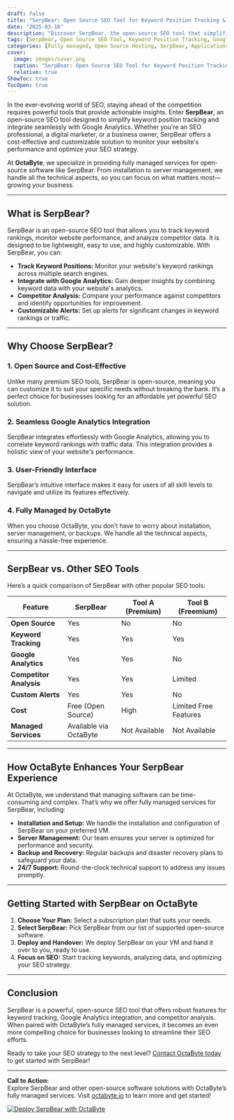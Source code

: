 ```yaml
---
draft: false
title: "SerpBear: Open Source SEO Tool for Keyword Position Tracking & Google Analytics"
date: "2025-03-10"
description: "Discover SerpBear, the open-source SEO tool that simplifies keyword position tracking and integrates seamlessly with Google Analytics. Learn how SerpBear can help you monitor your website's performance, outrank competitors, and optimize your SEO strategy—all while being fully managed by OctaByte."
tags: [SerpBear, Open Source SEO Tool, Keyword Position Tracking, Google Analytics Integration, SEO Management, OctaByte, Managed Open Source Services, SEO Software Comparison]
categories: [Fully managed, Open Source Hosting, SerpBear, Applications, Search]
cover:
  image: images/cover.png
  caption: "SerpBear: Open Source SEO Tool for Keyword Position Tracking & Google Analytics"
  relative: true
ShowToc: true
TocOpen: true
---
```



In the ever-evolving world of SEO, staying ahead of the competition requires powerful tools that provide actionable insights. Enter **SerpBear**, an open-source SEO tool designed to simplify keyword position tracking and integrate seamlessly with Google Analytics. Whether you're an SEO professional, a digital marketer, or a business owner, SerpBear offers a cost-effective and customizable solution to monitor your website's performance and optimize your SEO strategy.

At **OctaByte**, we specialize in providing fully managed services for open-source software like SerpBear. From installation to server management, we handle all the technical aspects, so you can focus on what matters most—growing your business.

---

## What is SerpBear?

SerpBear is an open-source SEO tool that allows you to track keyword rankings, monitor website performance, and analyze competitor data. It is designed to be lightweight, easy to use, and highly customizable. With SerpBear, you can:

- **Track Keyword Positions:** Monitor your website's keyword rankings across multiple search engines.
- **Integrate with Google Analytics:** Gain deeper insights by combining keyword data with your website's analytics.
- **Competitor Analysis:** Compare your performance against competitors and identify opportunities for improvement.
- **Customizable Alerts:** Set up alerts for significant changes in keyword rankings or traffic.

---

## Why Choose SerpBear?

### 1. **Open Source and Cost-Effective**
Unlike many premium SEO tools, SerpBear is open-source, meaning you can customize it to suit your specific needs without breaking the bank. It’s a perfect choice for businesses looking for an affordable yet powerful SEO solution.

### 2. **Seamless Google Analytics Integration**
SerpBear integrates effortlessly with Google Analytics, allowing you to correlate keyword rankings with traffic data. This integration provides a holistic view of your website's performance.

### 3. **User-Friendly Interface**
SerpBear’s intuitive interface makes it easy for users of all skill levels to navigate and utilize its features effectively.

### 4. **Fully Managed by OctaByte**
When you choose OctaByte, you don’t have to worry about installation, server management, or backups. We handle all the technical aspects, ensuring a hassle-free experience.

---

## SerpBear vs. Other SEO Tools

Here’s a quick comparison of SerpBear with other popular SEO tools:

| Feature                | SerpBear               | Tool A (Premium)       | Tool B (Freemium)      |
|------------------------|------------------------|------------------------|------------------------|
| **Open Source**        | Yes                    | No                     | No                     |
| **Keyword Tracking**   | Yes                    | Yes                    | Yes                    |
| **Google Analytics**   | Yes                    | Yes                    | No                     |
| **Competitor Analysis**| Yes                    | Yes                    | Limited                |
| **Custom Alerts**      | Yes                    | Yes                    | No                     |
| **Cost**               | Free (Open Source)     | High                   | Limited Free Features  |
| **Managed Services**   | Available via OctaByte | Not Available          | Not Available          |

---

## How OctaByte Enhances Your SerpBear Experience

At OctaByte, we understand that managing software can be time-consuming and complex. That’s why we offer fully managed services for SerpBear, including:

- **Installation and Setup:** We handle the installation and configuration of SerpBear on your preferred VM.
- **Server Management:** Our team ensures your server is optimized for performance and security.
- **Backup and Recovery:** Regular backups and disaster recovery plans to safeguard your data.
- **24/7 Support:** Round-the-clock technical support to address any issues promptly.

---

## Getting Started with SerpBear on OctaByte

1. **Choose Your Plan:** Select a subscription plan that suits your needs.
2. **Select SerpBear:** Pick SerpBear from our list of supported open-source software.
3. **Deploy and Handover:** We deploy SerpBear on your VM and hand it over to you, ready to use.
4. **Focus on SEO:** Start tracking keywords, analyzing data, and optimizing your SEO strategy.

---

## Conclusion

SerpBear is a powerful, open-source SEO tool that offers robust features for keyword tracking, Google Analytics integration, and competitor analysis. When paired with OctaByte’s fully managed services, it becomes an even more compelling choice for businesses looking to streamline their SEO efforts.

Ready to take your SEO strategy to the next level? [Contact OctaByte today](https://octabyte.io) to get started with SerpBear!

---

**Call to Action:**  
Explore SerpBear and other open-source software solutions with OctaByte’s fully managed services. Visit [octabyte.io](https://octabyte.io) to learn more and get started!

[![Deploy SerpBear with OctaByte](/images/deploy-on-octabyte.png)](https://octabyte.io/fully-managed-open-source-services/applications/search/serpbear)